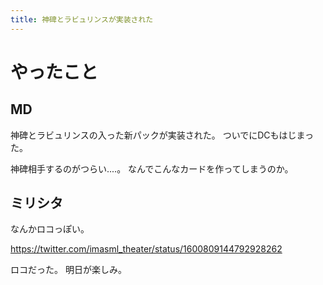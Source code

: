 ```yaml
---
title: 神碑とラビュリンスが実装された
---
```


# やったこと

## MD

神碑とラビュリンスの入った新パックが実装された。
ついでにDCもはじまった。

神碑相手するのがつらい‥‥。
なんでこんなカードを作ってしまうのか。

## ミリシタ

なんかロコっぽい。

<https://twitter.com/imasml_theater/status/1600809144792928262>

ロコだった。
明日が楽しみ。
